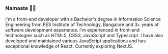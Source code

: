 ### Namaste 🙏🏼

I'm a front-end developer with a Bachelor's degree in Information Science Engineering from PES Institute of Technology, Bangalore and 3+ years of software development experience. I'm experienced in front-end technologies such as HTML5, CSS3, JavaScript and Typescript. I have also developed and maintained various JavaScript applications and has exceptional knowledge of React. Currently exploring NextJS.

<!--
**varshabu/varshabu** is a ✨ _special_ ✨ repository because its `README.md` (this file) appears on your GitHub profile.

Here are some ideas to get you started:

- 🔭 I’m currently working on ...
- 🌱 I’m currently learning ...
- 👯 I’m looking to collaborate on ...
- 🤔 I’m looking for help with ...
- 💬 Ask me about ...
- 📫 How to reach me: ...
- 😄 Pronouns: ...
- ⚡ Fun fact: ...
-->
